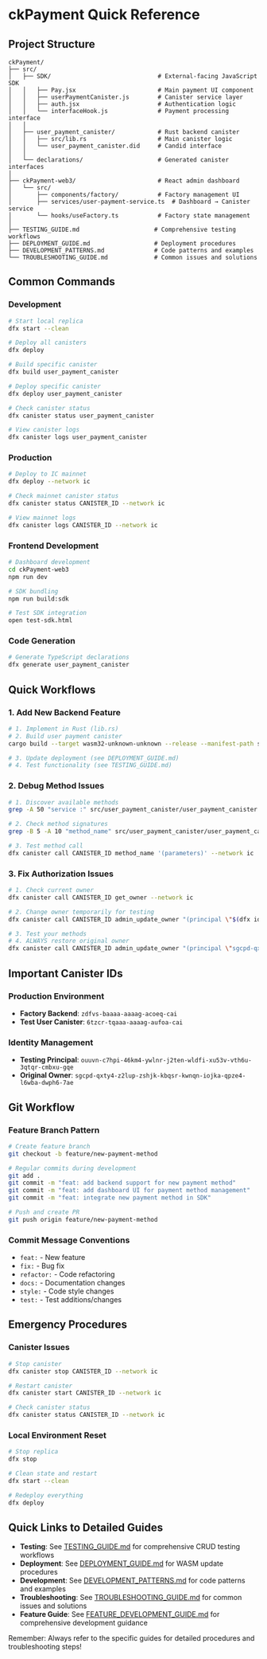 # ckPayment Quick Reference

## Project Structure

```
ckPayment/
├── src/
│   ├── SDK/                              # External-facing JavaScript SDK
│   │   ├── Pay.jsx                       # Main payment UI component
│   │   ├── userPaymentCanister.js        # Canister service layer
│   │   ├── auth.jsx                      # Authentication logic
│   │   └── interfaceHook.js              # Payment processing interface
│   │
│   ├── user_payment_canister/            # Rust backend canister
│   │   ├── src/lib.rs                    # Main canister logic
│   │   └── user_payment_canister.did     # Candid interface
│   │
│   └── declarations/                     # Generated canister interfaces
│
├── ckPayment-web3/                       # React admin dashboard
│   └── src/
│       ├── components/factory/           # Factory management UI
│       ├── services/user-payment-service.ts  # Dashboard → Canister service
│       └── hooks/useFactory.ts           # Factory state management
│
├── TESTING_GUIDE.md                     # Comprehensive testing workflows
├── DEPLOYMENT_GUIDE.md                  # Deployment procedures
├── DEVELOPMENT_PATTERNS.md              # Code patterns and examples
└── TROUBLESHOOTING_GUIDE.md             # Common issues and solutions
```

## Common Commands

### Development
```bash
# Start local replica
dfx start --clean

# Deploy all canisters
dfx deploy

# Build specific canister
dfx build user_payment_canister

# Deploy specific canister
dfx deploy user_payment_canister

# Check canister status
dfx canister status user_payment_canister

# View canister logs
dfx canister logs user_payment_canister
```

### Production
```bash
# Deploy to IC mainnet
dfx deploy --network ic

# Check mainnet canister status
dfx canister status CANISTER_ID --network ic

# View mainnet logs
dfx canister logs CANISTER_ID --network ic
```

### Frontend Development
```bash
# Dashboard development
cd ckPayment-web3
npm run dev

# SDK bundling
npm run build:sdk

# Test SDK integration
open test-sdk.html
```

### Code Generation
```bash
# Generate TypeScript declarations
dfx generate user_payment_canister
```

## Quick Workflows

### 1. Add New Backend Feature
```bash
# 1. Implement in Rust (lib.rs)
# 2. Build user payment canister
cargo build --target wasm32-unknown-unknown --release --manifest-path src/user_payment_canister/Cargo.toml

# 3. Update deployment (see DEPLOYMENT_GUIDE.md)
# 4. Test functionality (see TESTING_GUIDE.md)
```

### 2. Debug Method Issues
```bash
# 1. Discover available methods
grep -A 50 "service :" src/user_payment_canister/user_payment_canister.did

# 2. Check method signatures  
grep -B 5 -A 10 "method_name" src/user_payment_canister/user_payment_canister.did

# 3. Test method call
dfx canister call CANISTER_ID method_name '(parameters)' --network ic
```

### 3. Fix Authorization Issues
```bash
# 1. Check current owner
dfx canister call CANISTER_ID get_owner --network ic

# 2. Change owner temporarily for testing
dfx canister call CANISTER_ID admin_update_owner "(principal \"$(dfx identity get-principal --network ic)\")" --network ic

# 3. Test your methods
# 4. ALWAYS restore original owner
dfx canister call CANISTER_ID admin_update_owner "(principal \"sgcpd-qxty4-z2lup-zshjk-kbqsr-kwnqn-iojka-qpze4-l6wba-dwph6-7ae\")" --network ic
```

## Important Canister IDs

### Production Environment
- **Factory Backend**: `zdfvs-baaaa-aaaag-acoeq-cai`
- **Test User Canister**: `6tzcr-tqaaa-aaaag-aufoa-cai`

### Identity Management
- **Testing Principal**: `ouuvn-c7hpi-46km4-ywlnr-j2ten-wldfi-xu53v-vth6u-3qtqr-cmbxu-gqe`
- **Original Owner**: `sgcpd-qxty4-z2lup-zshjk-kbqsr-kwnqn-iojka-qpze4-l6wba-dwph6-7ae`

## Git Workflow

### Feature Branch Pattern
```bash
# Create feature branch
git checkout -b feature/new-payment-method

# Regular commits during development
git add .
git commit -m "feat: add backend support for new payment method"
git commit -m "feat: add dashboard UI for payment method management"
git commit -m "feat: integrate new payment method in SDK"

# Push and create PR
git push origin feature/new-payment-method
```

### Commit Message Conventions
- `feat:` - New feature
- `fix:` - Bug fix
- `refactor:` - Code refactoring
- `docs:` - Documentation changes
- `style:` - Code style changes
- `test:` - Test additions/changes

## Emergency Procedures

### Canister Issues
```bash
# Stop canister
dfx canister stop CANISTER_ID --network ic

# Restart canister
dfx canister start CANISTER_ID --network ic

# Check canister status
dfx canister status CANISTER_ID --network ic
```

### Local Environment Reset
```bash
# Stop replica
dfx stop

# Clean state and restart
dfx start --clean

# Redeploy everything
dfx deploy
```

## Quick Links to Detailed Guides

- **Testing**: See [TESTING_GUIDE.md](TESTING_GUIDE.md) for comprehensive CRUD testing workflows
- **Deployment**: See [DEPLOYMENT_GUIDE.md](DEPLOYMENT_GUIDE.md) for WASM update procedures
- **Development**: See [DEVELOPMENT_PATTERNS.md](DEVELOPMENT_PATTERNS.md) for code patterns and examples
- **Troubleshooting**: See [TROUBLESHOOTING_GUIDE.md](TROUBLESHOOTING_GUIDE.md) for common issues and solutions
- **Feature Guide**: See [FEATURE_DEVELOPMENT_GUIDE.md](FEATURE_DEVELOPMENT_GUIDE.md) for comprehensive development guidance

Remember: Always refer to the specific guides for detailed procedures and troubleshooting steps!
